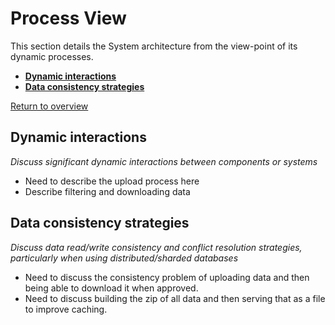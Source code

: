 # Process View

This section details the System architecture from the view-point of its dynamic processes.

* **[Dynamic interactions](#dynamic-interactions)**
* **[Data consistency strategies](#data-consistency-strategies)**

[Return to overview](./01-architecture-overview.md)


## Dynamic interactions

_Discuss significant dynamic interactions between components or systems_

- Need to describe the upload process here
- Describe filtering and downloading data


## Data consistency strategies

_Discuss data read/write consistency and conflict resolution strategies, particularly when using distributed/sharded databases_

- Need to discuss the consistency problem of uploading data and then being able to download it when approved.
- Need to discuss building the zip of all data and then serving that as a file to improve caching.
